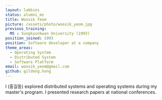```yaml
---
layout: labbies
status: alumni_ms
title: Woosik Yeom
picture: /assets/photo/woosik_yeom.jpg
previous_training:
  MS : Sungkyunkwan University (1993)
position_joined: 1993
position: Software developer at a company
theme_areas:
  - Operating System
  - Distributed System
  - Software Platform
email: woosik_yeom@gmail.com
github: gildong.hong
---
```


I (홍길동) explored distributed systems and operating systems during my master's program. I presented research papers at national conferences.